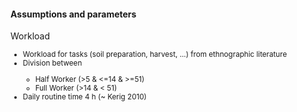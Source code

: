 <!-- .slide: data-background-image="resources/sim_setup/evan-dennis-75563.jpg" data-transition="slide" -->
#### Assumptions and parameters
Workload
<small>
<ul>
<li>Workload for tasks (soil preparation, harvest, ...) from ethnographic literature</li>
<li>Division between</li>
<ul>
    <li>Half Worker (>5 & <=14 & >=51)</li>
    <li>Full Worker (>14 & < 51)</li>
</ul>
<li>Daily routine time 4 h (~ Kerig 2010)</li>
</ul>
</small>

<div class="dark-overlay"></div>
